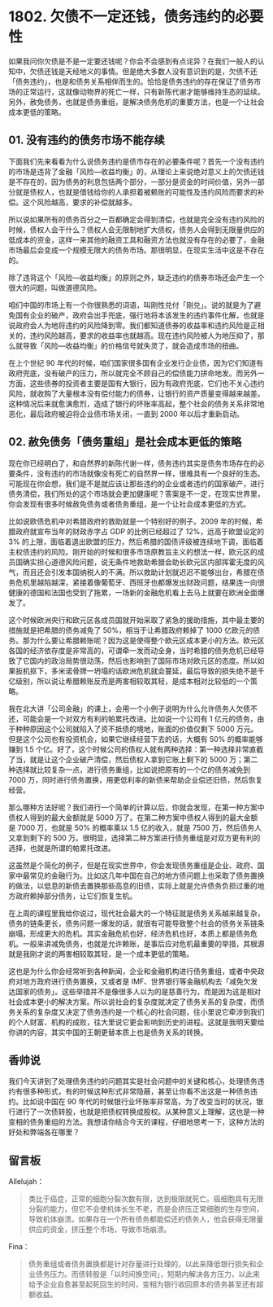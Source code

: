 # 1802. 欠债不一定还钱，债务违约的必要性

如果我问你欠债是不是一定要还钱呢？你会不会感到有点诧异？在我们一般人的认知中，欠债还钱是天经地义的事情。但是绝大多数人没有意识到的是，欠债不还「债务违约」，也是和债务关系相伴而生的。恰恰是债务违约的存在保证了债务市场的正常运行，这就像动物界的死亡一样，只有新陈代谢才能够维持生态的延续。另外，赦免债务，也就是债务重组，是解决债务危机的重要方法，也是一个让社会成本更低的策略。

## 01. 没有违约的债务市场不能存续

下面我们先来看看为什么说债务违约是债市存在的必要条件呢？首先一个没有违约的市场是违背了金融「风险—收益均衡」的，从理论上来说绝对意义上的欠债还钱是不存在的，因为债务的利息包括两个部分，一部分是资金的时间价值，另外一部分就是债权人，也就是借钱给你的人承担着被赖账的可能性及违约风险而要求的补偿。这个风险越高，要求的补偿就越多。

所以说如果所有的债务百分之一百都确定会得到清偿，也就是完全没有违约风险的时候，债权人会干什么？债权人会无限制地扩大债权，债务人会得到无限量供应的低成本的资金，这样一来其他的融资工具和融资方法也就没有存在的必要了，金融市场最后会变成一个规模无限大的债务市场。那很明显，在现实生活中这是不存在的。

除了违背这个「风险—收益均衡」的原则之外，缺乏违约的债券市场还会产生一个很大的问题，叫做道德风险。

咱们中国的市场上有一个你很熟悉的词语，叫刚性兑付「刚兑」。说的就是为了避免国有企业的破产，政府会出手兜底，强行地将本该发生的违约事件化解，也就是说政府会人为地将违约的风险降到零。我们都知道债券的收益率和违约风险是正相关的，违约风险越高，要求的收益率也就越高。现在违约风险被人为地压抑了，那么就导致「风险—收益均衡」的价格信号就失灵了，就会造成市场的扭曲。

在上个世纪 90 年代的时候，咱们国家很多国有企业发行企业债，因为它们知道有政府兜底，没有破产的压力，所以就完全不顾自己的偿债能力拼命地发。而另外一方面，这些债券的投资者主要是国有大银行，因为有政府兜底，它们也不关心违约风险，就收购了大量根本没有偿付能力的债券，让银行的资产质量变得越来越差。这种情况后来就愈演愈烈，造成了银行的坏账率高起，整个社会的债务关系非常地恶化，最后政府被迫将企业债市场关闭，一直到 2000 年以后才重新启动。

## 02. 赦免债务「债务重组」是社会成本更低的策略

现在你已经明白了，和自然界的新陈代谢一样，债务违约其实是债务市场存在的必要条件，没有违约的市场就像没有死亡的自然界一样，很难具有一个良好的生态。可能现在你会想，我们是不是就应该让那些违约的企业或者违约的国家破产，进行债务清偿，我们所处的这个市场就会更加健康呢？答案是不一定，在现实世界里，你会发现有很多时候赦免债务或者债务重组，是一个让社会成本更低的方式。

比如说欧债危机中对希腊政府的救助就是一个特别好的例子。2009 年的时候，希腊政府就宣布当年的财政赤字占 GDP 的比例已经超过了 12%，远高于欧盟设定的 3% 的上限，面临着退出欧盟的压力，然后希腊的国债评级被连续地下调，面临着主权债违约的风险。刚开始的时候和很多市场原教旨主义的想法一样，欧元区的成员国确实担心道德风险问题，说无条件地救助希腊会助长欧元区内部挥霍无度的风气，而且还会引发本国纳税人的不满。所以救助计划就迟迟不能够出台，希腊在债务危机里越陷越深，紧接着像葡萄牙、西班牙也都爆发出财政问题，结果连一向很健康的德国和法国也受到了拖累，一场新的金融危机看上去马上就要在欧洲全面爆发了。

这个时候欧洲央行和欧元区各成员国就开始采取了紧急的援助措施，其中最主要的措施就是把希腊的债务减免了 50%，相当于让希腊政府赖掉了 1000 亿欧元的债务。那为什么要让希腊赖账呢？因为这是使得整个欧元区成本更小的方法。欧元区各国的经济依存度是非常高的，可谓牵一发而动全身，当时希腊的债务危机已经导致了它国内的政治局势很动荡，然后也影响到了国际市场对欧元区的态度。所以如果扳机抠下，多米诺骨牌一坍塌的话欧洲危机就会蔓延，最后导致的损失绝不是千亿级别，所以说让希腊赖账反而是两害相较取其轻，是成本相对比较低的一个策略。

我在北大讲「公司金融」的课上，会用一个小例子说明为什么允许债务人欠债不还，可能会是一个对双方有利的帕累托改进。比如说一个公司有 1 亿元的债务，由于种种原因这个公司就陷入了资不抵债的境地，账面的价值仅剩下 5000 万元。但是这个公司也有投资机会，如果它继续经营下去的话，大概有 50% 的概率能够赚到 1.5 个亿。好了，这个时候公司的债权人就有两种选择：第一种选择非常直截了当，就是让这个企业破产清偿，然后债权人拿到它账上剩下的 5000 万；第二种选择就比较复杂一点，进行债务重组，比如说把原有的一个亿的债务减免到 7000 万，同时进行债务置换，用更低利率的新债来帮助企业偿还旧债，然后恢复经营。

那么哪种方法好呢？我们进行一个简单的计算以后，你就会发现，在第一种方案中债权人得到的最大金额就是 5000 万了。在第二种方案中债权人得到的最大金额是 7000 万，也就是 50% 的概率乘以 1.5 亿的收入，就是 7500 万，然后债务人又拿到剩下的 500 万。很明显，选择第二种方案进行债务重组是对双方更有利的选择，也就是所谓的帕累托改进。

这虽然是个简化的例子，但是在现实世界中，你会发现债务重组是企业、政府、国家中最常见的金融行为。比如这几年中国在自己的地方债问题上也采取了债务置换的做法，以低息的新债去置换那些高息的旧债，实际上就是允许债务负担过重的地方政府赖掉部分债务，让它们恢复生机。

在上周的课程里我给你说过，现代社会最大的一个特征就是债务关系越来越复杂，债务的链条更长，债务问题一爆发的话，就很有可能导致整个社会的债务关系链条崩塌，形成更大的危机。其实金融危机也好，经济危机也好，本质上都是债务危机。一般来讲减免债务，也就是允许赖账，是事后应对危机最重要的举措，其根源就是我刚才说的两害相较取其轻，是一个成本更低的策略。

这也是为什么你会经常听到各种新闻，企业和金融机构进行债务重组，或者中央政府对地方政府进行债务置换，又或者是 IMF、世界银行等金融机构去「减免欠发达国家的债务」。这些举措并不是像很多人以为的是慈善行为，而是因为这是相对社会成本更小的解决方案。所以说社会的复杂度就决定了债务关系的复杂度，而债务关系的复杂度又决定了债务违约是一个核心的社会问题，往小里说它牵涉到我们的个人财富、机构的成败，往大里说它更会影响到历史的进程。这就是我明天要给你讲的内容，其实中国的王朝更替本质上也是债务关系的转换。

## 香帅说

我们今天讲到了处理债务违约的问题其实是社会问题中的关键和核心，处理债务违约有很多种形式，有的时候这种形式非常隐蔽，甚至让你看不出这是一种债务违约。比如说中国在 90 年代的时候银行业坏账率非常高，为了改变当时的状况，银行进行了一次债转股，也就是把债权转换成股权。从某种意义上理解，这也是一种变相的债务重组的方法。我想请你结合今天的课程，仔细地思考一下，这种方法的好处和弊端各在哪里？

## 留言板

Allelujah：

> 类比于癌症，正常的细胞分裂次数有限，达到极限就死亡。癌细胞具有无限分裂的能力，但它不会使机体长生不老，而是会挤压正常细胞的生存空间，导致机体崩溃。如果存在一个所有债务都能偿还的债务人，他会获得无限量供应的资金，挤压整个市场，导致市场崩溃。

Fina：

> 债务重组或者债务置换都是针对存量进行处理的，以此来降低银行损失和企业债务压力。而债转股是「以时间换空间」，短期内解决各方压力，以此来给予企业自愈甚至起死回生的时间，变相为银行收回原本的债务甚至还有超额收益。






